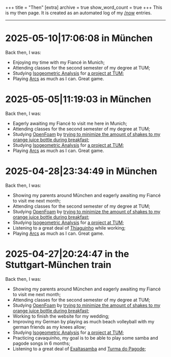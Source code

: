 +++
title = "Then"
[extra]
archive = true
show_word_count = true
+++
This is my then page. It is created as an automated log of my [/now](/now) entries.

---
# <time>2025-05-10|17:06:08</time> in <place>München</place>
Back then, I was:
- Enjoying my time with my Fiancé in Munich;
- Attending classes for the second semester of my degree at TUM;
- Studying [Isogeometric Analysis](https://en.wikipedia.org/wiki/Isogeometric_analysis) for [a project at TUM](/projects/softwarelab);
- Playing [Arcs](https://boardgamegeek.com/boardgame/359871/arcs) as much as I can. Great game.

# <time>2025-05-05|11:19:03</time> in <place>München</place>
Back then, I was:
- Eagerly awaiting my Fiancé to visit me here in Munich;
- Attending classes for the second semester of my degree at TUM;
- Studying [OpenFoam](https://openfoam.org/) by [trying to minimize the amount of shakes to my orange juice bottle during breakfast](/projects/oj);
- Studying [Isogeometric Analysis](https://en.wikipedia.org/wiki/Isogeometric_analysis) for [a project at TUM](/projects/softwarelab);
- Playing [Arcs](https://boardgamegeek.com/boardgame/359871/arcs) as much as I can. Great game.

# <time>2025-04-28|23:34:49</time> in <place>München</place>
Back then, I was:
- Showing my parents around München and eagerly awaiting my Fiancé to visit me next month;
- Attending classes for the second semester of my degree at TUM;
- Studying [OpenFoam](https://openfoam.org/) by [trying to minimize the amount of shakes to my orange juice bottle during breakfast](/projects/oj);
- Studying [Isogeometric Analysis](https://en.wikipedia.org/wiki/Isogeometric_analysis) for [a project at TUM](/projects/softwarelab);
- Listening to a great deal of [Thiaguinho](https://open.spotify.com/track/7b8rDZCjKpTkS1sGjbktFx?si=21cf27e26ad04199) while working;
- Playing [Arcs](https://boardgamegeek.com/boardgame/359871/arcs) as much as I can. Great game.

# <time>2025-04-27|20:24:47</time> in <place>the Stuttgart-München train</place>
Back then, I was:
- Showing my parents around München and eagerly awaiting my Fiancé to visit me next month;
- Attending classes for the second semester of my degree at TUM;
- Studying [OpenFoam](https://openfoam.org/) by [trying to minimize the amount of shakes to my orange juice bottle during breakfast](/projects/oj);
- Working to finish the website for my wedding;
- Improving my German by playing as much beach volleyball with my german friends as my knees allow;
- Studying [Isogeometric Analysis](https://en.wikipedia.org/wiki/Isogeometric_analysis) for [a project at TUM](/projects/softwarelab);
- Practicing cavaquinho, my goal is to be able to play some samba and pagode songs in 6 months;
- Listening to a great deal of [Exaltasamba](https://open.spotify.com/track/6XFWri1vmFonMp5eHPY6K0?si=ff3272b46ed040ae) and [Turma do Pagode](https://open.spotify.com/track/6VmCuIpGrkTseUjRTaROnF?si=65926159a337446e);


